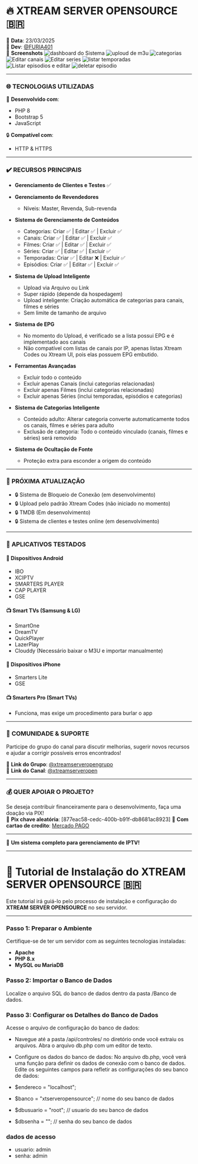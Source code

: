 # 🔥 XTREAM SERVER OPENSOURCE 🇧🇷

📅 **Data**: 23/03/2025  
👤 **Dev**: [@FURIA401](https://t.me/FLAVIO401)    
📸 **Screenshots** 
![dashboard do Sistema](https://fxtream.xyz/img/image_2025-03-17_22-12-00.png)
![uploud de m3u](https://fxtream.xyz/img/image_2025-03-16_20-39-23.png)
![categorias](https://fxtream.xyz/img/image_2025-03-17_22-12-32.png)
![Editar canais](https://fxtream.xyz/img/image_2025-03-17_22-13-34.png)
![Editar series](https://fxtream.xyz/img/image_2025-03-17_22-18-19.png)
![listar temporadas](https://fxtream.xyz/img/image_2025-03-17_22-18-33.png)
![Listar episodios e editar](https://fxtream.xyz/img/image_2025-03-17_22-19-52.png)
![deletar episodio](https://fxtream.xyz/img/image_2025-03-17_22-21-39.png)


---

### 🌐 TECNOLOGIAS UTILIZADAS  
🚀 **Desenvolvido com**:  
-  PHP 8  
-  Bootstrap 5  
-  JavaScript  

🔒 **Compatível com**:  
- HTTP & HTTPS  

---

### ✔️ **RECURSOS PRINCIPAIS**

- **Gerenciamento de Clientes e Testes** ✅
- **Gerenciamento de Revendedores**  
  - Níveis: Master, Revenda, Sub-revenda  
- **Sistema de Gerenciamento de Conteúdos**  
  - Categorias: Criar ✅ | Editar ✅ | Excluir ✅  
  - Canais: Criar ✅ | Editar ✅ | Excluir ✅  
  - Filmes: Criar ✅ | Editar ✅ | Excluir ✅  
  - Séries: Criar ✅ | Editar ✅ | Excluir ✅  
  - Temporadas: Criar ✅ | Editar ❌ | Excluir ✅  
  - Episódios: Criar ✅ | Editar ✅ | Excluir ✅  

- **Sistema de Upload Inteligente**  
  - Upload via Arquivo ou Link  
  - Super rápido (depende da hospedagem)  
  - Upload inteligente: Criação automática de categorias para canais, filmes e séries  
  - Sem limite de tamanho de arquivo

- **Sistema de EPG**  
  - No momento do Upload, é verificado se a lista possui EPG e é implementado aos canais  
  - Não compatível com listas de canais por IP, apenas listas Xtream Codes ou Xtream UI, pois elas possuem EPG embutido.

- **Ferramentas Avançadas**  
  - Excluir todo o conteúdo  
  - Excluir apenas Canais (inclui categorias relacionadas)  
  - Excluir apenas Filmes (inclui categorias relacionadas)  
  - Excluir apenas Séries (inclui temporadas, episódios e categorias)  

- **Sistema de Categorias Inteligente**  
  - Conteúdo adulto: Alterar categoria converte automaticamente todos os canais, filmes e séries para adulto  
  - Exclusão de categoria: Todo o conteúdo vinculado (canais, filmes e séries) será removido  

- **Sistema de Ocultação de Fonte**  
  - Proteção extra para esconder a origem do conteúdo  

---

### 📢 **PRÓXIMA ATUALIZAÇÃO**  
- 🔒 Sistema de Bloqueio de Conexão (em desenvolvimento)  
- 🔒 Upload pelo padrão Xtream Codes (não iniciado no momento)  
- 🔒 TMDB (Em desenvolvimento)  
- 🔒 Sistema de clientes e testes online (em desenvolvimento)  

---

### 📱 **APLICATIVOS TESTADOS**  

#### 📲 **Dispositivos Android**  
- IBO  
- XCIPTV  
- SMARTERS PLAYER  
- CAP PLAYER  
- GSE  

#### 📺 **Smart TVs (Samsung & LG)**  
- SmartOne  
- DreamTV  
- QuickPlayer  
- LazerPlay  
- Clouddy (Necessário baixar o M3U e importar manualmente)  

#### 🍏 **Dispositivos iPhone**  
- Smarters Lite  
- GSE  

#### 📺 **Smarters Pro (Smart TVs)**  
- Funciona, mas exige um procedimento para burlar o app  

---

### 💬 **COMUNIDADE & SUPORTE**  
Participe do grupo do canal para discutir melhorias, sugerir novos recursos e ajudar a corrigir possíveis erros encontrados!

🔗 **Link do Grupo**: [@xtreamserveropengrupo](https://t.me/xtreamserveropengrupo)  
🔗 **Link do Canal**: [@xtreamserveropen](https://t.me/xtreamserveropen)  

---

### 💰 **QUER APOIAR O PROJETO?**  
Se deseja contribuir financeiramente para o desenvolvimento, faça uma doação via PIX!  
💸 **Pix chave aleatória**: [877eac58-cedc-400b-b91f-db8681ac8923]
💸 **Com cartao de credito**: [Mercado PAGO](https://link.mercadopago.com.br/furiaplayer)

---

📌 **Um sistema completo para gerenciamento de IPTV!**  

---

# 🚀 **Tutorial de Instalação do XTREAM SERVER OPENSOURCE** 🇧🇷

Este tutorial irá guiá-lo pelo processo de instalação e configuração do **XTREAM SERVER OPENSOURCE** no seu servidor.

---
### Passo 1: **Preparar o Ambiente**

Certifique-se de ter um servidor com as seguintes tecnologias instaladas:

- **Apache**
- **PHP 8.x**
- **MySQL ou MariaDB**


### Passo 2: Importar o Banco de Dados
Localize o arquivo SQL do banco de dados dentro da pasta /Banco de dados.

### Passo 3: Configurar os Detalhes do Banco de Dados
Acesse o arquivo de configuração do banco de dados:

- Navegue até a pasta /api/controles/ no diretório onde você extraiu os arquivos.
Abra o arquivo db.php com um editor de texto.

- Configure os dados do banco de dados: No arquivo db.php, você verá uma função para definir os dados de conexão com o banco de dados. Edite os seguintes campos para refletir as configurações do seu banco de dados:

- $endereco = "localhost";
- $banco = "xtserveropensource"; // nome do seu banco de dados
- $dbusuario = "root"; // usuario do seu banco de dados
- $dbsenha = ""; // senha do seu banco de dados

### dados de acesso

- usuario: admin
- senha: admin

